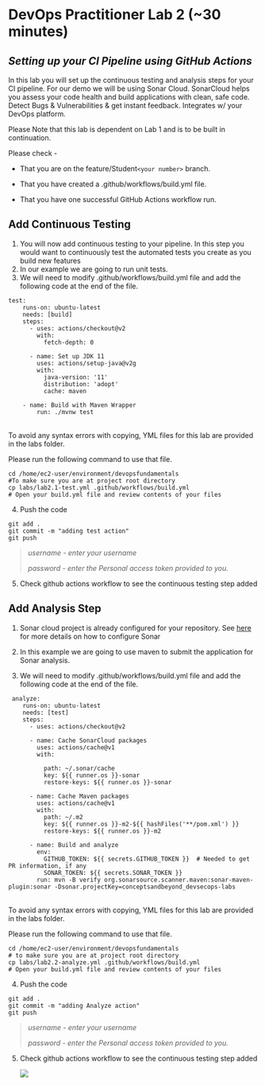 # **DevOps Practitioner Lab 2 (~30 minutes)**
## ***Setting up your CI Pipeline using GitHub Actions***
In this lab you will set up the continuous testing and analysis steps for your CI pipeline. For our demo we will be using Sonar Cloud. SonarCloud helps you assess your code health and build applications with clean, safe code. Detect Bugs & Vulnerabilities & get instant feedback. Integrates w/ your DevOps platform.
<P>Please Note that this lab is dependent on Lab 1 and is to be built in continuation. </p>
<P>Please check -</p>

* That you are on the feature/Student```<your number>``` branch. 

* That you have created a .github/workflows/build.yml file.

* That you have one successful GitHub Actions workflow run.

## **Add Continuous Testing**
1. You will now add continuous testing to your pipeline. In this step you would want to continuously test the automated tests you create as you build new features
2. In our example we are going to run unit tests. 
3. We will need to modify .github/workflows/build.yml file and add the following code at the end of the file.
```
test:
    runs-on: ubuntu-latest
    needs: [build]
    steps:
      - uses: actions/checkout@v2
        with:
          fetch-depth: 0       

      - name: Set up JDK 11
        uses: actions/setup-java@v2g
        with:
          java-version: '11'
          distribution: 'adopt'
          cache: maven

    - name: Build with Maven Wrapper
        run: ./mvnw test
```
<br>
To avoid any syntax errors with copying, YML files for this lab are provided in the labs folder. </p> Please run the following command to use that file. </p>

```
cd /home/ec2-user/environment/devopsfundamentals
#To make sure you are at project root directory
cp labs/lab2.1-test.yml .github/workflows/build.yml
# Open your build.yml file and review contents of your files
```

4. Push the code
```
git add .
git commit -m "adding test action"
git push 
```
>*username - enter your username* </p>
>*password - enter the Personal access token provided to you.*

5. Check github actions workflow to see the continuous testing step added



## **Add Analysis Step**
1. Sonar cloud project is already configured for your repository.  See [here](https://sonarcloud.io/) for more details on how to configure Sonar
2. In this example we are going to use maven to submit the application for Sonar analysis. 

3.  We will need to modify .github/workflows/build.yml file and add the following code at the end of the file.
```
 analyze:
    runs-on: ubuntu-latest
    needs: [test]
    steps:
      - uses: actions/checkout@v2
      
      - name: Cache SonarCloud packages
        uses: actions/cache@v1
        with:
        
          path: ~/.sonar/cache
          key: ${{ runner.os }}-sonar
          restore-keys: ${{ runner.os }}-sonar

      - name: Cache Maven packages
        uses: actions/cache@v1
        with:
          path: ~/.m2
          key: ${{ runner.os }}-m2-${{ hashFiles('**/pom.xml') }}
          restore-keys: ${{ runner.os }}-m2

      - name: Build and analyze
        env:
          GITHUB_TOKEN: ${{ secrets.GITHUB_TOKEN }}  # Needed to get PR information, if any
          SONAR_TOKEN: ${{ secrets.SONAR_TOKEN }}
        run: mvn -B verify org.sonarsource.scanner.maven:sonar-maven-plugin:sonar -Dsonar.projectKey=conceptsandbeyond_devsecops-labs
```
<br>
To avoid any syntax errors with copying, YML files for this lab are provided in the labs folder. </p> Please run the following command to use that file. </p>

```
cd /home/ec2-user/environment/devopsfundamentals
# to make sure you are at project root directory
cp labs/lab2.2-analyze.yml .github/workflows/build.yml
# Open your build.yml file and review contents of your files
```

4. Push the code
```
git add .
git commit -m "adding Analyze action"
git push 
```
>*username - enter your username* </p>
>*password - enter the Personal access token provided to you.*


5. Check github actions workflow to see the continuous testing step added

      ![](static/lab2-2.png)


